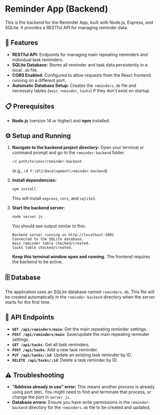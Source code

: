 # Reminder App (Backend)

This is the backend for the Reminder App, built with Node.js, Express, and SQLite. It provides a RESTful API for managing reminder data.

## 🚀 Features

* **RESTful API:** Endpoints for managing main repeating reminders and individual task reminders.
* **SQLite Database:** Stores all reminder and task data persistently in a local `.db` file.
* **CORS Enabled:** Configured to allow requests from the React frontend running on a different port.
* **Automatic Database Setup:** Creates the `reminders.db` file and necessary tables (`main_reminder`, `tasks`) if they don't exist on startup.

## 📋 Prerequisites

* **Node.js** (version 14 or higher) and **npm** installed.

## ⚙️ Setup and Running

1.  **Navigate to the backend project directory:**
    Open your terminal or command prompt and go to the `reminder-backend` folder:
    ```bash
    cd path/to/your/reminder-backend
    ```
    (e.g., `cd F:\Oli\Development\reminder-backend`)

2.  **Install dependencies:**
    ```bash
    npm install
    ```
    This will install `express`, `cors`, and `sqlite3`.

3.  **Start the backend server:**
    ```bash
    node server.js
    ```
    You should see output similar to this:
    ```
    Backend server running on http://localhost:3001
    Connected to the SQLite database.
    main_reminder table checked/created.
    tasks table checked/created.
    ```
    **Keep this terminal window open and running.** The frontend requires the backend to be active.

## 🗄️ Database

The application uses an SQLite database named `reminders.db`. This file will be created automatically in the `reminder-backend` directory when the server starts for the first time.

## 🔗 API Endpoints

* **`GET /api/reminders/main`**: Get the main repeating reminder settings.
* **`POST /api/reminders/main`**: Save/update the main repeating reminder settings.
* **`GET /api/tasks`**: Get all task reminders.
* **`POST /api/tasks`**: Add a new task reminder.
* **`PUT /api/tasks/:id`**: Update an existing task reminder by ID.
* **`DELETE /api/tasks/:id`**: Delete a task reminder by ID.

## ⚠️ Troubleshooting

* **"Address already in use" error:** This means another process is already using port `3001`. You might need to find and terminate that process, or change the port in `server.js`.
* **Database errors:** Ensure you have write permissions in the `reminder-backend` directory for the `reminders.db` file to be created and updated.
